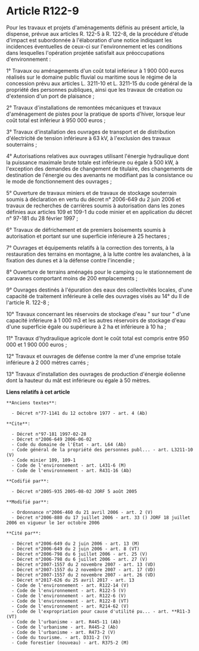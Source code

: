 # Article R122-9

Pour les travaux et projets d'aménagements définis au présent article, la dispense, prévue aux articles R. 122-5 à R. 122-8,
de la procédure d'étude d'impact est subordonnée à l'élaboration d'une notice indiquant les incidences éventuelles de ceux-ci
sur l'environnement et les conditions dans lesquelles l'opération projetée satisfait aux préoccupations d'environnement : 

1° Travaux ou aménagements d'un coût total inférieur à 1 900 000 euros réalisés sur le domaine public fluvial ou maritime
sous le régime de la concession prévu aux articles L. 3211-10 et L. 3211-15 du code général de la propriété des personnes
publiques, ainsi que les travaux de création ou d'extension d'un port de plaisance ; 

2° Travaux d'installations de remontées mécaniques et travaux d'aménagement de pistes pour la pratique de sports d'hiver,
lorsque leur coût total est inférieur à 950 000 euros ; 

3° Travaux d'installation des ouvrages de transport et de distribution d'électricité de tension inférieure à 63 kV, à
l'exclusion des travaux souterrains ; 

4° Autorisations relatives aux ouvrages utilisant l'énergie hydraulique dont la puissance maximale brute totale est
inférieure ou égale à 500 kW, à l'exception des demandes de changement de titulaire, des changements de destination de
l'énergie ou des avenants ne modifiant pas la consistance ou le mode de fonctionnement des ouvrages ; 

5° Ouverture de travaux miniers et de travaux de stockage souterrain soumis à déclaration en vertu du décret n° 2006-649 du 2
juin 2006 et travaux de recherches de carrières soumis à autorisation dans les zones définies aux articles 109 et 109-1 du
code minier et en application du décret n° 97-181 du 28 février 1997 ; 

6° Travaux de défrichement et de premiers boisements soumis à autorisation et portant sur une superficie inférieure à 25
hectares ; 

7° Ouvrages et équipements relatifs à la correction des torrents, à la restauration des terrains en montagne, à la lutte
contre les avalanches, à la fixation des dunes et à la défense contre l'incendie ; 

8° Ouverture de terrains aménagés pour le camping ou le stationnement de caravanes comportant moins de 200 emplacements ; 

9° Ouvrages destinés à l'épuration des eaux des collectivités locales, d'une capacité de traitement inférieure à celle des
ouvrages visés au 14° du II de l'article R. 122-8 ; 

10° Travaux concernant les réservoirs de stockage d'eau " sur tour " d'une capacité inférieure à 1 000 m3 et les autres
réservoirs de stockage d'eau d'une superficie égale ou supérieure à 2 ha et inférieure à 10 ha ; 

11° Travaux d'hydraulique agricole dont le coût total est compris entre 950 000 et 1 900 000 euros ; 

12° Travaux et ouvrages de défense contre la mer d'une emprise totale inférieure à 2 000 mètres carrés ; 

13° Travaux d'installation des ouvrages de production d'énergie éolienne dont la hauteur du mât est inférieure ou égale à 50
mètres.

**Liens relatifs à cet article**

	**Anciens textes**:

	  - Décret n°77-1141 du 12 octobre 1977 - art. 4 (Ab)

	**Cite**:

	  - Décret n°97-181 1997-02-28
	  - Décret n°2006-649 2006-06-02
	  - Code du domaine de l'Etat - art. L64 (Ab)
	  - Code général de la propriété des personnes publ... - art. L3211-10 (V)
	  - Code minier 109, 109-1
	  - Code de l'environnement - art. L431-6 (M)
	  - Code de l'environnement - art. R431-16 (Ab)

	**Codifié par**:

	  - Décret n°2005-935 2005-08-02 JORF 5 août 2005

	**Modifié par**:

	  - Ordonnance n°2006-460 du 21 avril 2006 - art. 2 (V)
	  - Décret n°2006-880 du 17 juillet 2006 - art. 33 () JORF 18 juillet 2006 en vigueur le 1er octobre 2006

	**Cité par**:

	  - Décret n°2006-649 du 2 juin 2006 - art. 13 (M)
	  - Décret n°2006-649 du 2 juin 2006 - art. 8 (VT)
	  - Décret n°2006-798 du 6 juillet 2006 - art. 25 (V)
	  - Décret n°2006-798 du 6 juillet 2006 - art. 27 (V)
	  - Décret n°2007-1557 du 2 novembre 2007 - art. 13 (VD)
	  - Décret n°2007-1557 du 2 novembre 2007 - art. 17 (VD)
	  - Décret n°2007-1557 du 2 novembre 2007 - art. 26 (VD)
	  - Décret n°2017-626 du 25 avril 2017 - art. 13
	  - Code de l'environnement - art. R122-14 (V)
	  - Code de l'environnement - art. R122-5 (V)
	  - Code de l'environnement - art. R122-6 (V)
	  - Code de l'environnement - art. R122-8 (VT)
	  - Code de l'environnement - art. R214-62 (V)
	  - Code de l'expropriation pour cause d'utilité pu... - art. **R11-3 (VT)
	  - Code de l'urbanisme - art. R445-11 (Ab)
	  - Code de l'urbanisme - art. R445-2 (Ab)
	  - Code de l'urbanisme - art. R473-2 (V)
	  - Code du tourisme. - art. D331-2 (V)
	  - Code forestier (nouveau) - art. R375-2 (M)
